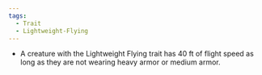 ```yaml
---
tags:
  - Trait
  - Lightweight-Flying
---
```

- A creature with the Lightweight Flying trait has 40 ft of flight speed as long as they are not wearing heavy armor or medium armor.